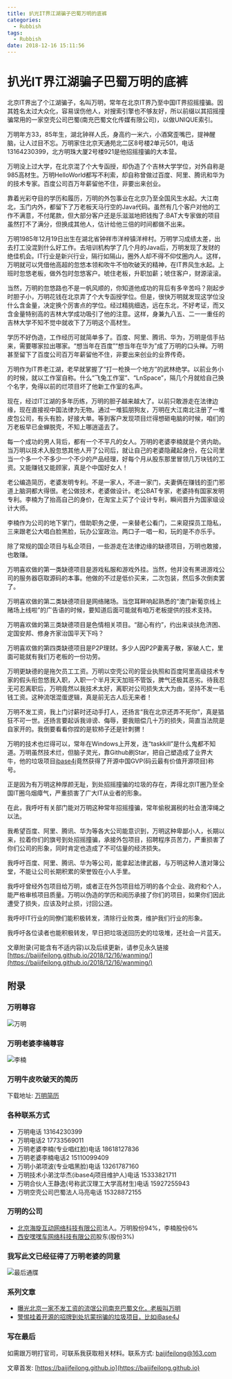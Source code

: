 ```yaml
---
title: 扒光IT界江湖骗子巴蜀万明的底裤
categories:
  - Rubbish
tags:
  - Rubbish
date: 2018-12-16 15:11:56
---
```


# 扒光IT界江湖骗子巴蜀万明的底裤

北京IT界出了个江湖骗子，名叫万明，常年在北京IT界乃至中国IT界招摇撞骗。因其姓名太过大众化，容易误伤他人，对搜索引擎也不够友好，所以前缀以其招摇撞骗常用的一家空壳公司巴蜀(南充巴蜀文化传媒有限公司)，以做UNIQUE索引。

万明年方33，85年生，湖北钟祥人氏，身高约一米六，小酒窝歪嘴巴，提神醒脑，让人过目不忘。万明家住北京天通苑北二区8号楼2单元501，电话13164230399，北方明珠大厦2号楼921是他招摇撞骗的大本营。

<!--more-->

万明没上过大学，在北京混了个大专函授，却伪造了个吉林大学学位，对外自称是985高材生。万明HelloWorld都写不利索，却自称曾做过百度、阿里、腾讯和华为的技术专家。百度公司百万年薪留他不住，非要出来创业。

靠着光彩夺目的学历和履历，万明的外包事业在北京乃至全国风生水起。大江南北，玉门内外，都留下了万老板天马行空的Java代码。虽然有几个客户对他的工作不满意，不付尾款，但大部分客户还是乐滋滋地把钱掏了:BAT大专家做的项目虽然打不了满分，但换成其他人，估计给他三倍的时间都做不出来。

万明1985年12月19日出生在湖北省钟祥市洋梓镇洋梓村。万明学习成绩太差，出去打工没混到什么好工作。去培训机构学了几个月的Java后，万明发现了发财的绝佳机会。IT行业是新兴行业，隔行如隔山，圈外人却不得不仰仗圈内人。这样，万明就可以凭借他高超的忽悠本领和吹牛不怕吹破天的精神，在IT界风生水起。上班时忽悠老板，做外包时忽悠客户。唬住老板，升职加薪；唬住客户，财源滚滚。

当然，万明的忽悠路也不是一帆风顺的，你知道他成功的背后有多辛苦吗？刚起步时胆子小，万明花钱在北京弄了个大专函授学位。但是，很快万明就发现这学位没什么含金量，决定换个厉害点的学位。经过精挑细选，远在东北，不好考证，而又含金量特别高的吉林大学成功吸引了他的注意。这样，身兼九八五、二一一重任的吉林大学不知不觉中就收下了万明这个高材生。

学历不好伪造，工作经历可就简单多了。百度、阿里、腾讯、华为，万明是信手拈来，需要哪家拉出哪家。“想当年在百度”“想当年在华为”成了万明的口头禅。万明甚至留下了百度公司百万年薪留他不住，非要出来创业的业界传奇。

万明作为IT界老江湖，老早就掌握了“打一枪换一个地方”的武林绝学。以前业务小的时候，就以工作室自称。什么“飞兔工作室”、“LnSpace”，隔几个月就给自己换个名字，免得以前的烂项目坏了他新工作室的名声。

现在，经过IT江湖的多年历练，万明的胆子越来越大了。以前只敢游走在法律边缘，现在直接视中国法律为无物。通过一堆狐朋狗友，万明在大江南北注册了一堆皮包公司，有头有脸，好接大单。等到客户发现项目烂得想砸电脑的时候，咱们的万老板早已金蝉脱壳，不知上哪逍遥去了。

每一个成功的男人背后，都有一个不平凡的女人。万明的老婆李楠就是个贤内助。当万明以技术入股忽悠其他人开了公司后，就让自己的老婆隐藏起身份，在公司里当一个多一个不多少一个不少的产品经理，好每个月从股东那里冒领几万块钱的工资。又能赚钱又能顾家，真是个中国好女人！

老公编造简历，老婆发明专利。不是一家人，不进一家门，夫妻俩在赚钱的歪门邪道上脑洞都大得很。老公做技术，老婆做设计。老公BAT专家，老婆持有国家发明专利。李楠为了抬高自己的身价，在淘宝上买了个设计专利，瞬间晋升为国家级设计大师。

李楠作为公司的地下掌门，借助职务之便，一来替老公看门，二来窥探员工隐私，三来跟老公大唱白脸黑脸，玩办公室政治。两口子一唱一和，玩的是不亦乐乎。

除了常规的国企项目与私企项目，一些游走在法律边缘的缺德项目，万明也敢接，也敢赚。

万明喜欢做的第一类缺德项目是游戏私服和游戏外挂。当然，他并没有黑进游戏公司的服务器窃取源码的本事。他做的不过是低价买来，二次包装，然后多次倒卖罢了。

万明喜欢做的第二类缺德项目是网络赌场。当您耳畔响起熟悉的“澳门新葡京线上赌场上线啦”的广告语的时候，要知道后面可能就有咱万老板提供的技术支持。

万明喜欢做的第三类缺德项目是色情相关项目。“甜心有约”，约出来谈扶危济困、定国安邦、修身齐家治国平天下吗？

万明喜欢做的第四类缺德项目是P2P理财。多少人因P2P妻离子散，家破人亡，里面可能就有我们万老板的一份功劳。

万明更缺德的是拖欠员工工资。万明以空壳公司的营业执照和百度阿里高级技术专家的假头衔忽悠我入职，入职一个半月天天加班不管饭，脾气还极其恶劣。待我忍无可忍离职后，万明竟然以我技术太好，离职对公司损失太大为由，坚持不发一毛钱工资。这种流氓混蛋逻辑，真是前无古人后无来者！

万明不发工资，我上门讨薪时还动手打人，还扬言“我在北京还弄不死你”，真是猖狂不可一世。还扬言要起诉我诽谤、侮辱，要我赔偿几十万的损失，简直当法院是自家开的。我倒要看看你捏的是软柿子还是针刺猬！

万明的技术也烂得可以，常年在Windows上开发，连“taskkill”是什么鬼都不知道。万明虽然技术烂，但脑子灵光，靠Github刷Star，把自己塑造成了业界大牛，他的垃圾项目[ibase4j](https://gitee.com/iBase4J/iBase4J)竟然获得了开源中国GVP(码云最有价值开源项目)称号。

正是因为有万明这种厚颜无耻，到处招摇撞骗的垃圾的存在，弄得北京IT圈乃至全国IT圈乌烟瘴气，严重损害了广大IT从业者的形象。

在此，我呼吁有关部门能对万明这种常年招摇撞骗，常年偷税漏税的社会渣滓绳之以法。

我希望百度、阿里、腾讯、华为等各大公司能意识到，万明这种卑鄙小人，长期以来，拉着你们的旗号到处招摇撞骗，承接外包项目，招聘程序员苦力，严重损害了你们公司的形象，同时肯定也造成了不可估量的经济损失。

我呼吁百度、阿里、腾讯、华为等公司，能拿起法律武器，与万明这种人渣对簿公堂，不能让公司长期积累的荣誉毁在小人手里。

我呼吁曾经外包项目给万明，或者正在外包项目给万明的各个企业、政府和个人，能严格审核项目质量。万明以伪造的学历和阅历承接了你们的项目，如果你们因此遭受了损失，应该及时止损，讨回公道。

我呼吁IT行业的同僚们能积极转发，清除行业败类，维护我们行业的形象。

我呼吁各位读者也能积极转发，早日把垃圾送回历史的垃圾堆，还社会一片蓝天。

文章附录(可能含有不适内容)以及后续更新，请参见永久链接 [https://baijifeilong.github.io/2018/12/16/wanming/](https://baijifeilong.github.io/2018/12/16/wanming/) 

## 附录

### 万明尊容

![万明](https://raw.githubusercontent.com/baijifeilong/resources/master/wanming/wanming.jpg)

### 万明老婆李楠尊容

![李楠](https://raw.githubusercontent.com/baijifeilong/resources/master/wanming/linan.jpg)

### 万明牛皮吹破天的简历

下载地址: [万明简历](https://raw.githubusercontent.com/baijifeilong/resources/master/wanming/wanming.pdf)

### 各种联系方式

- 万明电话 13164230399
- 万明电话2 17733569011
- 万明老婆李楠(专业唱红脸)电话 18618127836
- 万明老婆李楠电话2 15110099409
- 万明小弟项波(专业唱黑脸)电话 13261787160
- 万明技术小弟沈华杰(ibase4j项目维护人)电话 15333821711
- 万明合伙人王静逸(号称武汉理工大学高材生)电话 15927255943
- 万明空壳公司巴蜀法人马亮电话 15328872155

### 万明的公司

- [北京海旋互动网络科技有限公司](https://www.tianyancha.com/company/87001242)法人。万明股份94%，李楠股份6%
- [西安嘿嘿车网络科技有限公司](https://www.tianyancha.com/company/3054815134)股东(股份3%)

### 我写此文已经征得了万明老婆的同意

![最后通牒](https://raw.githubusercontent.com/baijifeilong/resources/master/wanming/tongdie.png)

### 系列文章

- [曝光北京一家不发工资的流氓公司南充巴蜀文化，老板叫万明](https://baijifeilong.github.io/2018/06/19/bashu/)
- [警惕挂着开源的招牌到处坑蒙拐骗的垃圾项目，比如iBase4J](https://baijifeilong.github.io/2018/07/03/ibase4j/)

### 写在最后

如需跟万明打官司，可联系我获取相关材料。联系方式: [baijifeilong@163.com](mailto://baijifeilong@163.com)

文章首发: [https://baijifeilong.github.io](https://baijifeilong.github.io)
